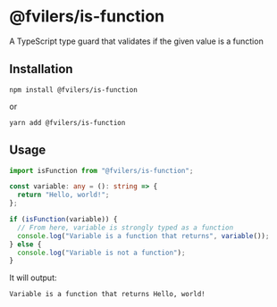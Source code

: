 # @fvilers/is-function

A TypeScript type guard that validates if the given value is a function

## Installation

```
npm install @fvilers/is-function
```

or

```
yarn add @fvilers/is-function
```

## Usage

```ts
import isFunction from "@fvilers/is-function";

const variable: any = (): string => {
  return "Hello, world!";
};

if (isFunction(variable)) {
  // From here, variable is strongly typed as a function
  console.log("Variable is a function that returns", variable());
} else {
  console.log("Variable is not a function");
}
```

It will output:

```
Variable is a function that returns Hello, world!
```
